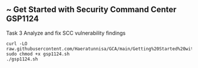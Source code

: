 ~ Get Started with Security Command Center GSP1124
--
Task 3 Analyze and fix SCC vulnerability findings
```
curl -LO raw.githubusercontent.com/Haeratunnisa/GCA/main/Getting%20Started%20with%20Security%20Command%20Center/gsp1124.sh
sudo chmod +x gsp1124.sh
./gsp1124.sh
